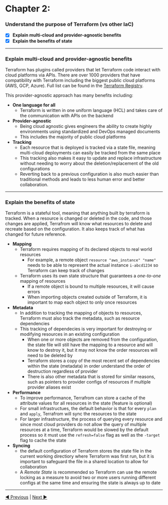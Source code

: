 # Chapter 2:
### Understand the purpose of Terraform (vs other IaC)  
- [X] **Explain multi-cloud and provider-agnostic benefits**  
- [X] **Explain the benefits of state**

---

### **Explain multi-cloud and provider-agnostic benefits**
Terraform has plugins called providers that let Terraform code interact with cloud platforms via APIs. There are over 1000 providers that have compatibility with Terraform including the biggest public cloud platforms (AWS, GCP, Azure). Full list can be found in the [Terraform Registry](https://registry.terraform.io/browse/providers).

This provider-agnostic approach has many benefits including:
- **One language for all**
  - Terraform is written in one uniform language (HCL) and takes care of the communication with APIs on the backend
- **Provider-agnostic**
  - Being cloud agnostic gives engineers the ability to create highly environments using standardized and DevOps managed documents
  - This includes the majority of public cloud platforms
- **Tracking**
  - Each resource that is deployed is tracked via a state file, meaning multi-cloud deployments can easily be tracked from the same place
  - This tracking also makes it easy to update and replace infrastructure without needing to worry about the deletion/replacement of the old configurations
  - Reverting back to a previous configuration is also much easier than traditional methods and leads to less human error and better collaboration.

___
### **Explain the benefits of state**
Terraform is a stateful tool, meaning that anything built by terraform is tracked. When a resource is changed or deleted in the code, and those changes are applied, Terrafrom will know what resources to delete and recreate based on the configuration. It also keeps track of what has changed for future reference.

- **Mapping**
  - Terraform requires mapping of its declared objects to real world resources
    - For example, a remote object `resource "aws_instance" "name"` needs to be able to represent the actual instance `i-abcd1234` so Terraform can keep track of changes
  - Terraform uses its own state structure that guarantees a _one-to-one_ mapping of resources
    - If a remote object is bound to multiple resources, it will cause errors
    - When importing objects created outside of Terraform, it is important to map each object to only once resources
- **Metadata**
  - In addition to tracking the mapping of objects to resources, Terraform must also track the metadata, such as resource dependencies
  - This tracking of dependecies is very important for destroying or modifying resources in an existing configuration
    - When one or more objects are removed from the configuration, the state file will still have the mapping to a resource and will know to destroy it, but it may not know the order resources will need to be deleted by
    - Terraform stores a copy of the most recent set of dependencies within the state (metadata) in order understand the order of destruction regardless of provider
    - There is also other metadata that is stored for similar reasons, such as pointers to provider configs of resources if multiple provider aliases exist
- **Performance**
  - To improve performance, Terrafrom can store a cache of the attribute values for all resources in the state (feature is optional)
  - For small infrastructues, the default behavior is that for every `plan` and `apply`, Terrafrom will sync the resources to the state
  - For larger infrastructure, the process of querying every resource and since most cloud providers do not allow the query of multiple resources at a time, Terraform would be slowed by the default process so it must use the `refresh=false` flag as well as the `-target` flag to cache the state
- **Syncing**
  - the default configuration of Terraform stores the state file in the current working directiory where Terraform was first run, but it is important to safeguard the file in a shared location to allow for collaboration
  - A _Remote State_ is recommended so Terraform can use the remote locking as a measure to avoid two or more users running different configs at the same time and ensuring the state is always up to date

___

[ ◀︎ Previous](/Chapter%201/) | [Next ▶︎ ](/Chapter%203/)